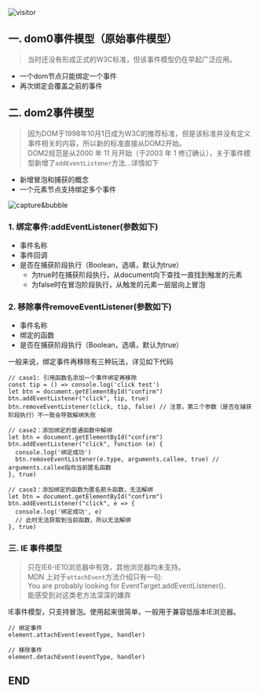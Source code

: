 <img src="https://visitor-badge.glitch.me/badge?page_id=StevenLee20201213DOMEvent" alt="visitor"/> 

## 一. dom0事件模型（原始事件模型）

> 当时还没有形成正式的W3C标准，但该事件模型仍在早起广泛应用。

- 一个dom节点只能绑定一个事件
- 再次绑定会覆盖之前的事件

## 二. dom2事件模型
> 因为DOM于1998年10月1日成为W3C的推荐标准，但是该标准并没有定义事件相关的内容，所以新的标准直接从DOM2开始。<br>
> DOM2规范是从2000 年 11 月开始（于2003 年 1 修订确认），关于事件模型新增了`addEventListener`方法...详情如下

- 新增冒泡和捕获的概念
- 一个元素节点支持绑定多个事件

![capture&bubble](momodiy.github.io/blog/dom-event-model/capture&bubble.png)


### 1. 绑定事件:**addEventListener(参数如下)**
- 事件名称
- 事件回调
- 是否在捕获阶段执行（Boolean，选填，默认为true）
    - 为true时在捕获阶段执行，从document向下查找一直找到触发的元素
    - 为false时在冒泡阶段执行，从触发的元素一层层向上冒泡


### 2. 移除事件**removeEventListener(参数如下)**
- 事件名称
- 绑定的函数
- 是否在捕获阶段执行（Boolean，选填，默认为true）

一般来说，绑定事件再移除有三种玩法，详见如下代码


```
// case1: 引用函数名添加一个事件绑定再移除
const tip = () => console.log('click test')
let btn = document.getElementById("confirm")
btn.addEventListener("click", tip, true)
btn.removeEventListener(click, tip, false) // 注意，第三个参数（是否在捕获阶段执行）不一致会导致解绑失败

// case2：添加绑定的普通函数中解绑
let btn = document.getElementById("confirm")
btn.addEventListener("click", function (e) {
  console.log('绑定成功')
  btn.removeEventListener(e.type, arguments.callee, true) // arguments.callee指向当前匿名函数
}, true)

// case3：添加绑定的函数为匿名箭头函数，无法解绑
let btn = document.getElementById("confirm")
btn.addEventListener("click", e => {
  console.log('绑定成功', e)
  // 此时无法获取到当前函数，所以无法解绑
}, true)
```

### 三. IE 事件模型
> 只在IE6-IE10浏览器中有效，其他浏览器均未支持。<br>
> MDN 上对于`attachEvent`方法介绍只有一句:<br>You are probably looking for EventTarget.addEventListener().<br>
能感受到对这类老方法深深的嫌弃



IE事件模型，只支持冒泡。使用起来很简单，一般用于兼容低版本IE浏览器。


```
// 绑定事件
element.attachEvent(eventType, handler)

// 移除事件
element.detachEvent(eventType, handler)
```

## END
